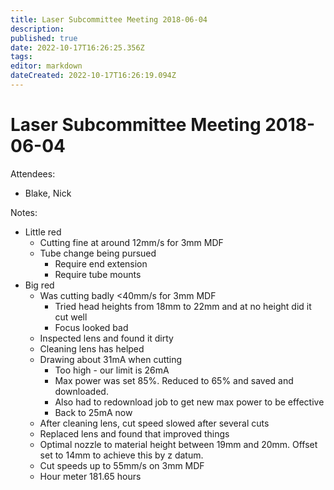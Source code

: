 ```yaml
---
title: Laser Subcommittee Meeting 2018-06-04
description: 
published: true
date: 2022-10-17T16:26:25.356Z
tags: 
editor: markdown
dateCreated: 2022-10-17T16:26:19.094Z
---
```


# Laser Subcommittee Meeting 2018-06-04

Attendees:

-   Blake, Nick

Notes:

-   Little red
    -   Cutting fine at around 12mm/s for 3mm MDF
    -   Tube change being pursued
        -   Require end extension
        -   Require tube mounts
-   Big red
    -   Was cutting badly \<40mm/s for 3mm MDF
        -   Tried head heights from 18mm to 22mm and at no height did it cut well
        -   Focus looked bad
    -   Inspected lens and found it dirty
    -   Cleaning lens has helped
    -   Drawing about 31mA when cutting
        -   Too high - our limit is 26mA
        -   Max power was set 85%. Reduced to 65% and saved and downloaded.
        -   Also had to redownload job to get new max power to be effective
        -   Back to 25mA now
    -   After cleaning lens, cut speed slowed after several cuts
    -   Replaced lens and found that improved things
    -   Optimal nozzle to material height between 19mm and 20mm. Offset set to 14mm to achieve this by z datum.
    -   Cut speeds up to 55mm/s on 3mm MDF
    -   Hour meter 181.65 hours
